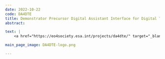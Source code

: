 ```yaml
---
date: 2022-10-22
code: DA4DTE
title: Demonstrator Precursor Digital Assistant Interface for Digital Twin Earth
abstract:

text: |
    <a href="https://eo4society.esa.int/projects/da4dte/" target="_blank">DA4DTE</a> is funded by the European Space Agency for the period 2022-2024. The project aims to foster development of the new generation of AI-powered “Digital Assistant” interface to EO data and Digital Twin Earth (DTE)-type information, also including elements of xAI to ensure better interpretable and trustworthy sciences and innovative commercial applications. Our project partners are <a href="https://www.e-geos.it/en/" target="_blank">e-GEOS</a> and <a href="https://ai.di.uoa.gr/" target="_blank">the National and Kapodistrian University of Athens</a>.

main_page_image: DA4DTE-logo.png

---
```

